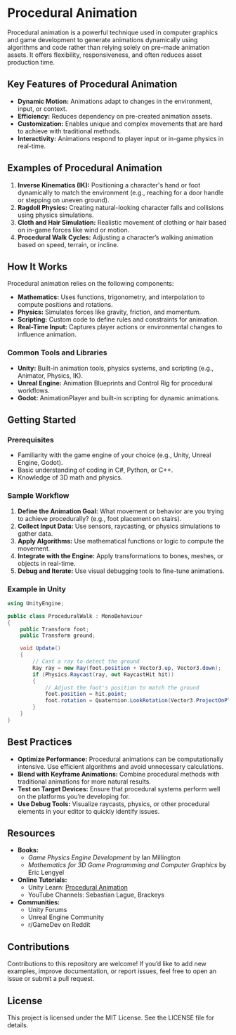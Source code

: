 # Procedural Animation

Procedural animation is a powerful technique used in computer graphics and game development to generate animations dynamically using algorithms and code rather than relying solely on pre-made animation assets. It offers flexibility, responsiveness, and often reduces asset production time.

## Key Features of Procedural Animation

- **Dynamic Motion:** Animations adapt to changes in the environment, input, or context.
- **Efficiency:** Reduces dependency on pre-created animation assets.
- **Customization:** Enables unique and complex movements that are hard to achieve with traditional methods.
- **Interactivity:** Animations respond to player input or in-game physics in real-time.

## Examples of Procedural Animation

1. **Inverse Kinematics (IK):** Positioning a character's hand or foot dynamically to match the environment (e.g., reaching for a door handle or stepping on uneven ground).
2. **Ragdoll Physics:** Creating natural-looking character falls and collisions using physics simulations.
3. **Cloth and Hair Simulation:** Realistic movement of clothing or hair based on in-game forces like wind or motion.
4. **Procedural Walk Cycles:** Adjusting a character’s walking animation based on speed, terrain, or incline.

## How It Works

Procedural animation relies on the following components:

- **Mathematics:** Uses functions, trigonometry, and interpolation to compute positions and rotations.
- **Physics:** Simulates forces like gravity, friction, and momentum.
- **Scripting:** Custom code to define rules and constraints for animation.
- **Real-Time Input:** Captures player actions or environmental changes to influence animation.

### Common Tools and Libraries

- **Unity:** Built-in animation tools, physics systems, and scripting (e.g., Animator, Physics, IK).
- **Unreal Engine:** Animation Blueprints and Control Rig for procedural workflows.
- **Godot:** AnimationPlayer and built-in scripting for dynamic animations.

## Getting Started

### Prerequisites

- Familiarity with the game engine of your choice (e.g., Unity, Unreal Engine, Godot).
- Basic understanding of coding in C#, Python, or C++.
- Knowledge of 3D math and physics.

### Sample Workflow

1. **Define the Animation Goal:** What movement or behavior are you trying to achieve procedurally? (e.g., foot placement on stairs).
2. **Collect Input Data:** Use sensors, raycasting, or physics simulations to gather data.
3. **Apply Algorithms:** Use mathematical functions or logic to compute the movement.
4. **Integrate with the Engine:** Apply transformations to bones, meshes, or objects in real-time.
5. **Debug and Iterate:** Use visual debugging tools to fine-tune animations.

### Example in Unity
```csharp
using UnityEngine;

public class ProceduralWalk : MonoBehaviour
{
    public Transform foot;
    public Transform ground;

    void Update()
    {
        // Cast a ray to detect the ground
        Ray ray = new Ray(foot.position + Vector3.up, Vector3.down);
        if (Physics.Raycast(ray, out RaycastHit hit))
        {
            // Adjust the foot's position to match the ground
            foot.position = hit.point;
            foot.rotation = Quaternion.LookRotation(Vector3.ProjectOnPlane(transform.forward, hit.normal), hit.normal);
        }
    }
}
```

## Best Practices

- **Optimize Performance:** Procedural animations can be computationally intensive. Use efficient algorithms and avoid unnecessary calculations.
- **Blend with Keyframe Animations:** Combine procedural methods with traditional animations for more natural results.
- **Test on Target Devices:** Ensure that procedural systems perform well on the platforms you’re developing for.
- **Use Debug Tools:** Visualize raycasts, physics, or other procedural elements in your editor to quickly identify issues.

## Resources

- **Books:**
  - *Game Physics Engine Development* by Ian Millington
  - *Mathematics for 3D Game Programming and Computer Graphics* by Eric Lengyel
- **Online Tutorials:**
  - Unity Learn: [Procedural Animation](https://learn.unity.com/)
  - YouTube Channels: Sebastian Lague, Brackeys
- **Communities:**
  - Unity Forums
  - Unreal Engine Community
  - r/GameDev on Reddit

## Contributions

Contributions to this repository are welcome! If you’d like to add new examples, improve documentation, or report issues, feel free to open an issue or submit a pull request.

## License

This project is licensed under the MIT License. See the LICENSE file for details.
